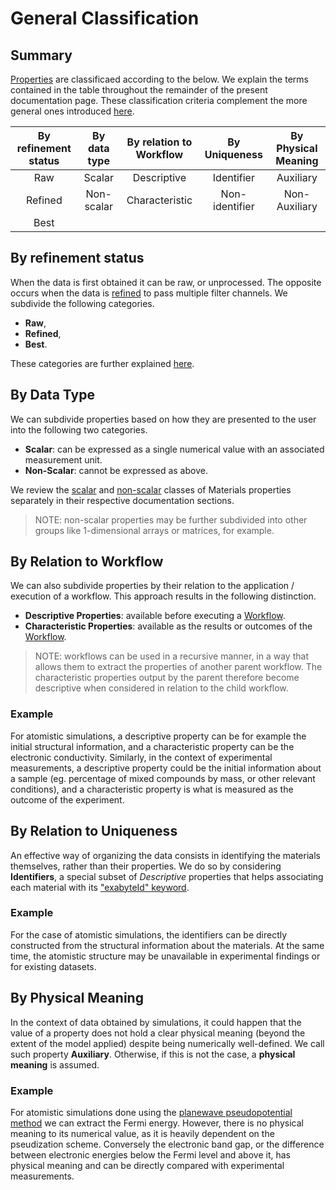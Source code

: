 # General Classification

## Summary

[Properties](../overview.md) are classificaed according to the below. We explain the terms contained in the table throughout the remainder of the present documentation page. These classification criteria complement the more general ones introduced [here](../../data/classification.md).

| By refinement status |  By data type | By relation to Workflow  | By Uniqueness   | By Physical Meaning      |
|:--------:|:-------------:|:------------------------:|:---------------:|:------------------------:|
|  Raw     | Scalar        | Descriptive              | Identifier      | Auxiliary                |
|  Refined | Non-scalar    | Characteristic           | Non-identifier  | Non-Auxiliary            |
|  Best    |               |                          |                 |                          |

## By refinement status

When the data is first obtained it can be raw, or unprocessed. The opposite occurs when the data is [refined](../refinement.md) to pass multiple filter channels. We subdivide the following categories.
 
- **Raw**, 
- **Refined**,
- **Best**.

These categories are further explained [here](../refinement.md).

## By Data Type

We can subdivide properties based on how they are presented to the user into the following two categories.

- **Scalar**: can be expressed as a single numerical value with an associated measurement unit.
- **Non-Scalar**: cannot be expressed as above.

We review the [scalar](../scalar/overview.md) and [non-scalar](../non-scalar/overview.md) classes of Materials properties separately in their respective documentation sections.

> NOTE: non-scalar properties may be further subdivided into other groups like 1-dimensional arrays or matrices, for example.

## By Relation to Workflow

We can also subdivide properties by their relation to the application / execution of a workflow. This approach results in the following distinction. 

- **Descriptive Properties**: available before executing a [Workflow](../../workflows/overview.md).
- **Characteristic Properties**: available as the results or outcomes of the [Workflow](../../workflows/overview.md).

> NOTE: workflows can be used in a recursive manner, in a way that allows them to extract the properties of another parent workflow. The characteristic properties output by the parent therefore become descriptive when considered in relation to the child workflow. 

### Example 
    
For atomistic simulations, a descriptive property can be for example the initial structural information, and a characteristic property can be the electronic conductivity. Similarly, in the context of experimental measurements, a descriptive property could be the initial information about a sample (eg. percentage of mixed compounds by mass, or other relevant conditions), and a characteristic property is what is measured as the outcome of the experiment.

## By Relation to Uniqueness

An effective way of organizing the data consists in identifying the materials themselves, rather than their properties. We do so by considering **Identifiers**, a special subset of *Descriptive* properties that helps associating each material with its ["exabyteId" keyword](../../entities-general/data.md). 

### Example 

For the case of atomistic simulations, the identifiers can be directly constructed from the structural information about the materials. At the same time, the atomistic structure may be unavailable in experimental findings or for existing datasets.
 
<!-- 

TODO: implement and uncomment the text below
 
We allow for the possibility of custom identifiers. 

As the example above demonstrates, unique identifiers can be dependent on the source of data.  

 -->


## By Physical Meaning

In the context of data obtained by simulations, it could happen that the value of a property does not hold a clear physical meaning (beyond the extent of the model applied) despite being numerically well-defined. We call such property **Auxiliary**. Otherwise, if this is not the case, a **physical meaning** is assumed.

### Example 

For atomistic simulations done using the [planewave pseudopotential method](../../methods/pseudopotential/overview.md) we can extract the Fermi energy. However, there is no physical meaning to its numerical value, as it is heavily dependent on the pseudization scheme. Conversely the electronic band gap, or the difference between electronic energies below the Fermi level and above it, has physical meaning and can be directly compared with experimental measurements. 
